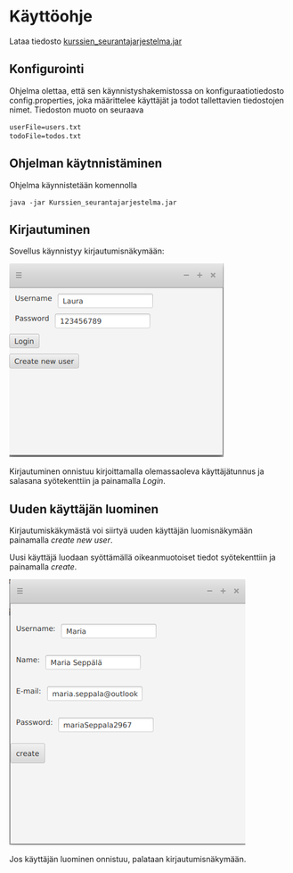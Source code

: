# Käyttöohje

Lataa tiedosto [kurssien_seurantajarjestelma.jar](https://github.com/lchz/otm-harjoitustyo/releases)

## Konfigurointi

Ohjelma olettaa, että sen käynnistyshakemistossa on konfiguraatiotiedosto config.properties, joka määrittelee käyttäjät ja todot tallettavien tiedostojen nimet. Tiedoston muoto on seuraava

	userFile=users.txt
	todoFile=todos.txt

## Ohjelman käytnnistäminen

Ohjelma käynnistetään komennolla

	java -jar Kurssien_seurantajarjestelma.jar

## Kirjautuminen

Sovellus käynnistyy kirjautumisnäkymään:

![kuva kirjautumisnäkymästä](https://github.com/lchz/otm-harjoitustyo/blob/master/Kurssien_seurantajarjestelma/dokumentaatio/kuvat/kirjautumisnakyma.png)

Kirjautuminen onnistuu kirjoittamalla olemassaoleva käyttäjätunnus ja salasana syötekenttiin ja painamalla _Login_.

## Uuden käyttäjän luominen

Kirjautumiskäkymästä voi siirtyä uuden käyttäjän luomisnäkymään painamalla _create new user_.

Uusi käyttäjä luodaan syöttämällä oikeanmuotoiset tiedot syötekenttiin ja painamalla _create_.

![kuva uuden käyttäjän luomisesta](https://github.com/lchz/otm-harjoitustyo/blob/master/Kurssien_seurantajarjestelma/dokumentaatio/kuvat/uudenkayttajanluominen.png)

Jos käyttäjän luominen onnistuu, palataan kirjautumisnäkymään.
